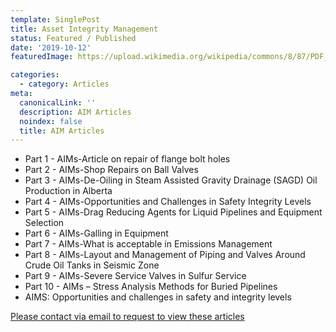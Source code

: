 ```yaml
---
template: SinglePost
title: Asset Integrity Management
status: Featured / Published
date: '2019-10-12'
featuredImage: https://upload.wikimedia.org/wikipedia/commons/8/87/PDF_file_icon.svg

categories:
  - category: Articles
meta:
  canonicalLink: ''
  description: AIM Articles
  noindex: false
  title: AIM Articles
---
```


- Part 1 - AIMs-Article on repair of flange bolt holes
- Part 2 - AIMs-Shop Repairs on Ball Valves
- Part 3 - AIMs-De-Oiling in Steam Assisted Gravity Drainage (SAGD) Oil Production in Alberta
- Part 4 - AIMs-Opportunities and Challenges in Safety Integrity Levels
- Part 5 - AIMs-Drag Reducing Agents for Liquid Pipelines and Equipment Selection
- Part 6 - AIMs-Galling in Equipment
- Part 7 - AIMs-What is acceptable in Emissions Management
- Part 8 - AIMs-Layout and Management of Piping and Valves Around Crude Oil Tanks in Seismic Zone
- Part 9 - AIMs-Severe Service Valves in Sulfur Service
- Part 10 - AIMs – Stress Analysis Methods for Buried Pipelines
- AIMS: Opportunities and challenges in safety and integrity levels


[Please contact via email to request to view these articles](https://gapvinc.com/contact)



